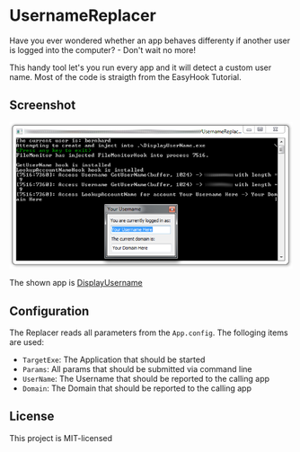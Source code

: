 # UsernameReplacer

Have you ever wondered whether an app behaves differenty if another user is logged into the computer? - Don't wait no more!

This handy tool let's you run every app and it will detect a custom user name. Most of the code is straigth from the EasyHook Tutorial.

## Screenshot

![Screenshot](screenshot.png)

The shown app is [DisplayUsername](https://github.com/wendelb/DisplayUserName)

## Configuration

The Replacer reads all parameters from the `App.config`. The folloging items are used:

* `TargetExe`: The Application that should be started
* `Params`: All params that should be submitted via command line
* `UserName`: The Username that should be reported to the calling app
* `Domain`: The Domain that should be reported to the calling app

## License

This project is MIT-licensed
